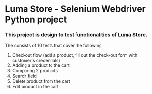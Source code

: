 # Luma Store - Selenium Webdriver Python project

### This project is design to test functionalities of Luma Store. 
The  consists of 10 tests that cover the following:
1. Checkout flow (add a product, fill out the check-out form with customer's credentials)
2. Adding a product to the cart
3. Comparing 2 products
4. Search field
5. Delete product from the cart
6. Edit product in the cart